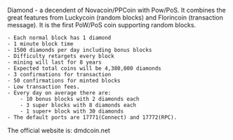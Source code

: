 Diamond - a decendent of Novacoin/PPCoin with Pow/PoS. It combines the great features from Luckycoin (random blocks) and Florincoin (transaction message). It is the first PoW/PoS coin supporting random blocks.

	- Each normal block has 1 diamond
	- 1 minute block time
	- 1500 diamonds per day including bonus blocks
	- Difficulty retargets every block 
	- mining will last for 8 years
	- Expected total coins will be 4,380,000 diamonds
	- 3 confirmations for transaction
	- 50 confirmations for minted blocks
	- Low transaction fees.
	- Every day on average there are:
		- 10 bonus blocks with 2 diamonds each
		- 3 super blocks with 8 diamonds each
		- 1 super+ block with 30 diamonds
	- The default ports are 17771(Connect) and 17772(RPC).

The official website is: dmdcoin.net
